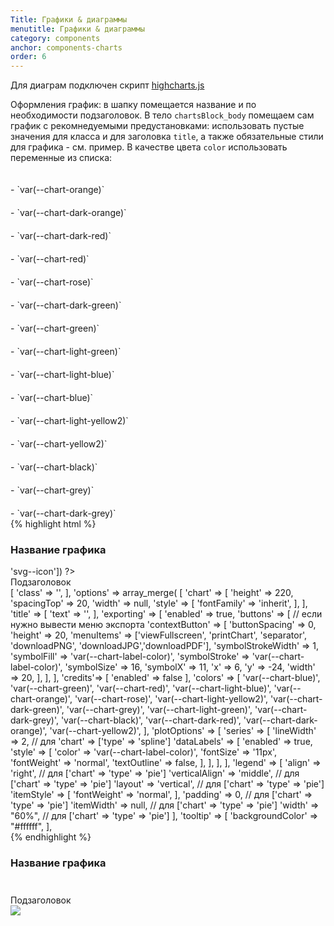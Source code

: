 ```yaml
---
Title: Графики & диаграммы
menutitle: Графики & диаграммы
category: components
anchor: components-charts
order: 6
---
```


Для диаграм подключен скрипт <a href="https://www.highcharts.com/docs/getting-started/your-first-chart">highcharts.js</a>

Оформления график: в шапку помещается название и по необходимости подзаголовок. В тело `chartsBlock_body` помещаем сам график с рекомнедуемыми предустановками:
использовать пустые значения для класса и для заголовка `title`, а также обязательные стили для графика - см. пример.
В качестве цвета `color` использовать переменные из списка:
<div class="row">
<div class="col-sm-6"><div class="mb-10"><div class="d-inline-block chartsBlock"><span style="width:20px; height:20px;display:inline-block; background-color: var(--chart-orange)"></span></div> - `var(--chart-orange)`</div></div>
<div class="col-sm-6"><div class="mb-10"><div class="d-inline-block chartsBlock"><span style="width:20px; height:20px;display:inline-block; background-color: var(--chart-dark-orange)"></span></div> - `var(--chart-dark-orange)`</div></div>
<div class="col-sm-6"><div class="mb-10"><div class="d-inline-block chartsBlock"><span style="width:20px; height:20px;display:inline-block; background-color: var(--chart-dark-red)"></span></div> - `var(--chart-dark-red)`</div></div>
<div class="col-sm-6"><div class="mb-10"><div class="d-inline-block chartsBlock"><span style="width:20px; height:20px;display:inline-block; background-color: var(--chart-red)"></span></div> - `var(--chart-red)`</div></div>
<div class="col-sm-6"><div class="mb-10"><div class="d-inline-block chartsBlock"><span style="width:20px; height:20px;display:inline-block; background-color: var(--chart-rose)"></span></div> - `var(--chart-rose)`</div></div>
<div class="col-sm-6"><div class="mb-10"><div class="d-inline-block chartsBlock"><span style="width:20px; height:20px;display:inline-block; background-color: var(--chart-dark-green)"></span></div> - `var(--chart-dark-green)`</div></div>
<div class="col-sm-6"><div class="mb-10"><div class="d-inline-block chartsBlock"><span style="width:20px; height:20px;display:inline-block; background-color: var(--chart-green)"></span></div> - `var(--chart-green)`</div></div>
<div class="col-sm-6"><div class="mb-10"><div class="d-inline-block chartsBlock"><span style="width:20px; height:20px;display:inline-block; background-color: var(--chart-light-green)"></span></div> - `var(--chart-light-green)`</div></div>
<div class="col-sm-6"><div class="mb-10"><div class="d-inline-block chartsBlock"><span style="width:20px; height:20px;display:inline-block; background-color: var(--chart-light-blue)"></span></div> - `var(--chart-light-blue)`</div></div>
<div class="col-sm-6"><div class="mb-10"><div class="d-inline-block chartsBlock"><span style="width:20px; height:20px;display:inline-block; background-color: var(--chart-blue)"></span></div> - `var(--chart-blue)`</div></div>
<div class="col-sm-6"><div class="mb-10"><div class="d-inline-block chartsBlock"><span style="width:20px; height:20px;display:inline-block; background-color: var(--chart-light-yellow2)"></span></div> - `var(--chart-light-yellow2)`</div></div>
<div class="col-sm-6"><div class="mb-10"><div class="d-inline-block chartsBlock"><span style="width:20px; height:20px;display:inline-block; background-color: var(--chart-yellow2)"></span></div> - `var(--chart-yellow2)`</div></div>
<div class="col-sm-6"><div class="mb-10"><div class="d-inline-block chartsBlock"><span style="width:20px; height:20px;display:inline-block; background-color: var(--chart-black)"></span></div> - `var(--chart-black)`</div></div>
<div class="col-sm-6"><div class="mb-10"><div class="d-inline-block chartsBlock"><span style="width:20px; height:20px;display:inline-block; background-color: var(--chart-grey)"></span></div> - `var(--chart-grey)`</div></div>
<div class="col-sm-6"><div class="mb-10"><div class="d-inline-block chartsBlock"><span style="width:20px; height:20px;display:inline-block; background-color: var(--chart-dark-grey)"></span></div> - `var(--chart-dark-grey)`</div></div>
</div>
{% highlight html %}
<div class="chartsBlock mb-10">
  <div class="chartsBlock_header">
      <div class="chartsBlock_headerItem">
          <h3>Название графика</h3>
      </div>
      <div class="chartsBlock_headerItem">
          <?= Html::tag('span', Icons::icon("bicolors-car_model__24vb"), ['class' => 'svg--icon']) ?>
      </div>
  </div>
  <div class="chartsBlock_headerSubtitles">Подзаголовок</div>
  <div class="chartsBlock_body">
    <?= Highcharts::widget([
        'htmlOptions' => [
            'class' => '',
        ],
        'options' => array_merge(
            [
                'chart' => [
                    'height' => 220,
                    'spacingTop' => 20,
                    'width' => null,
                    'style' => [
                        'fontFamily' => 'inherit',
                    ],
                ],
                'title' => [
                    'text' => '',
                ],
                'exporting' => [
                    'enabled' => true,
                    'buttons' => [ // если нужно вывести меню экспорта
                        'contextButton' => [
                            'buttonSpacing' => 0,
                            'height' => 20,
                            'menuItems' => ['viewFullscreen', 'printChart', 'separator', 'downloadPNG', 'downloadJPG','downloadPDF'],
                            'symbolStrokeWidth' =>  1,
                            'symbolFill' =>  'var(--chart-label-color)',
                            'symbolStroke' =>  'var(--chart-label-color)',
                            'symbolSize' => 16,
                            'symbolX' => 11,
                            'x' => 6,
                            'y' => -24,
                            'width' => 20,
                        ],
                    ],
                ],
                'credits'=> [
                    'enabled' => false
                ],
                'colors' => [
                        'var(--chart-blue)',
                        'var(--chart-green)',
                        'var(--chart-red)',
                        'var(--chart-light-blue)',
                        'var(--chart-orange)',
                        'var(--chart-rose)',
                        'var(--chart-light-yellow2)',
                        'var(--chart-dark-green)',
                        'var(--chart-grey)',
                        'var(--chart-light-green)',
                        'var(--chart-dark-grey)',
                        'var(--chart-black)',
                        'var(--chart-dark-red)',
                        'var(--chart-dark-orange)',
                        'var(--chart-yellow2)',
                ],
                'plotOptions' => [
                    'series' => [
                        'lineWidth' => 2, // для 'chart' => ['type' => 'spline']
                        'dataLabels' => [
                            'enabled' => true,
                            'style' => [
                                'color' => 'var(--chart-label-color)',
                                'fontSize' => '11px',
                                'fontWeight' => 'normal',
                                'textOutline' => false,
                            ],
                        ],
                    ],
                ],
                'legend' => [
                    'align' => 'right', // для ['chart' => 'type' => 'pie']
                    'verticalAlign' => 'middle', // для ['chart' => 'type' => 'pie']
                    'layout' => 'vertical', // для ['chart' => 'type' => 'pie']
                    'itemStyle' => [
                        'fontWeight' => 'normal',
                    ],
                    'padding' => 0, // для ['chart' => 'type' => 'pie']
                    'itemWidth' => null, // для ['chart' => 'type' => 'pie']
                    'width' => "60%", // для ['chart' => 'type' => 'pie']
                ],
                'tooltip' => [
                    'backgroundColor' => "#ffffff",
                ],
  </div>
</div>
{% endhighlight %}

<div class="bs-docs-example">
  <div class="chartsBlock">
    <div class="chartsBlock_header">
        <div class="chartsBlock_headerItem">
            <h3>Название графика</h3>
        </div>
        <div class="chartsBlock_headerItem">
            <span class="svg--icon"><svg width="24" height="24"><use xlink:href="/dsf-common-ui/dist/sprite.symbol.svg#bicolors-car_model__24vb"></use></svg></span>
        </div>
    </div>
    <div class="chartsBlock_headerSubtitles">Подзаголовок</div>
    <div class="chartsBlock_body">
        <img src="https://195004.selcdn.ru/ref/cad34c4ed697465ddeb196d06416fcc8864ea2be.jpg"> 
    </div>
  </div>
</div>